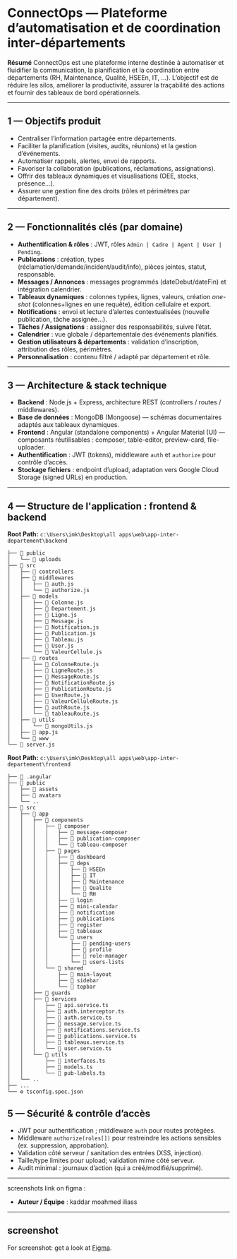# ConnectOps — Plateforme d’automatisation et de coordination inter-départements

**Résumé**
ConnectOps est une plateforme interne destinée à automatiser et fluidifier la communication, la planification et la coordination entre départements (RH,  Maintenance, Qualité, HSEEn, IT, ...). L’objectif est de réduire les silos, améliorer la productivité, assurer la traçabilité des actions et fournir des tableaux de bord opérationnels.

---

## 1 — Objectifs produit

* Centraliser l’information partagée entre départements.
* Faciliter la planification (visites, audits, réunions) et la gestion d’événements.
* Automatiser rappels, alertes, envoi de rapports.
* Favoriser la collaboration (publications, réclamations, assignations).
* Offrir des tableaux dynamiques et visualisations (OEE, stocks, présence…).
* Assurer une gestion fine des droits (rôles et périmètres par département).

---

## 2 — Fonctionnalités clés (par domaine)

* **Authentification & rôles** : JWT, rôles `Admin | Cadre | Agent | User | Pending`.
* **Publications** : création, types (réclamation/demande/incident/audit/info), pièces jointes, statut, responsable.
* **Messages / Annonces** : messages programmés (dateDebut/dateFin) et intégration calendrier.
* **Tableaux dynamiques** : colonnes typées, lignes, valeurs, création *one-shot* (colonnes+lignes en une requête), édition cellulaire et export.
* **Notifications** : envoi et lecture d’alertes contextualisées (nouvelle publication, tâche assignée…).
* **Tâches / Assignations** : assigner des responsabilités, suivre l’état.
* **Calendrier** : vue globale / départementale des événements planifiés.
* **Gestion utilisateurs & départements** : validation d’inscription, attribution des rôles, périmètres.
* **Personnalisation** : contenu filtré / adapté par département et rôle.

---

## 3 — Architecture & stack technique

* **Backend** : Node.js + Express, architecture REST (controllers / routes / middlewares).
* **Base de données** : MongoDB (Mongoose) — schémas documentaires adaptés aux tableaux dynamiques.
* **Frontend** : Angular (standalone components) + Angular Material (UI) — composants réutilisables : composer, table-editor, preview-card, file-uploader.
* **Authentification** : JWT (tokens), middleware `auth` et `authorize` pour contrôle d’accès.
* **Stockage fichiers** : endpoint d’upload, adaptation vers Google Cloud Storage (signed URLs) en production.


---

## 4 — Structure de l'application : frontend & backend 

**Root Path:** `c:\Users\imk\Desktop\all apps\web\app-inter-departement\backend`

```
├── 📁 public
│   └── 📁 uploads
├── 📁 src
│   ├── 📁 controllers
│   ├── 📁 middlewares
│   │   ├── 📄 auth.js
│   │   └── 📄 authorize.js
│   ├── 📁 models
│   │   ├── 📄 Colonne.js
│   │   ├── 📄 Departement.js
│   │   ├── 📄 Ligne.js
│   │   ├── 📄 Message.js
│   │   ├── 📄 Notification.js
│   │   ├── 📄 Publication.js
│   │   ├── 📄 Tableau.js
│   │   ├── 📄 User.js
│   │   └── 📄 ValeurCellule.js
│   ├── 📁 routes
│   │   ├── 📄 ColonneRoute.js
│   │   ├── 📄 LigneRoute.js
│   │   ├── 📄 MessageRoute.js
│   │   ├── 📄 NotificationRoute.js
│   │   ├── 📄 PublicationRoute.js
│   │   ├── 📄 UserRoute.js
│   │   ├── 📄 ValeurCelluleRoute.js
│   │   ├── 📄 authRoute.js
│   │   └── 📄 tableauRoute.js
│   ├── 📁 utils
│   │   └── 📄 mongoUtils.js
│   ├── 📄 app.js
│   └── 📄 www
└── 📄 server.js
```
**Root Path:** `c:\Users\imk\Desktop\all apps\web\app-inter-departement\frontend`

```
├── 📁 .angular
├── 📁 public
│   ├── 📁 assets
│   ├── 📁 avatars
│   └── ..
├── 📁 src
│   ├── 📁 app
│   │   ├── 📁 components
│   │   │   ├── 📁 composer
│   │   │   │   ├── 📁 message-composer
│   │   │   │   ├── 📁 publication-composer
│   │   │   │   └── 📁 tableau-composer
│   │   │   ├── 📁 pages
│   │   │   │   ├── 📁 dashboard
│   │   │   │   ├── 📁 deps
│   │   │   │   │   ├── 📁 HSEEn
│   │   │   │   │   ├── 📁 IT
│   │   │   │   │   ├── 📁 Maintenance
│   │   │   │   │   ├── 📁 Qualite
│   │   │   │   │   └── 📁 RH
│   │   │   │   ├── 📁 login
│   │   │   │   ├── 📁 mini-calendar
│   │   │   │   ├── 📁 notification
│   │   │   │   ├── 📁 publications
│   │   │   │   ├── 📁 register
│   │   │   │   ├── 📁 tableaux
│   │   │   │   └── 📁 users
│   │   │   │       ├── 📁 pending-users
│   │   │   │       ├── 📁 profile
│   │   │   │       ├── 📁 role-manager
│   │   │   │       └── 📁 users-lists
│   │   │   └── 📁 shared
│   │   │       ├── 📁 main-layout
│   │   │       ├── 📁 sidebar
│   │   │       └── 📁 topbar
│   │   ├── 📁 guards
│   │   ├── 📁 services
│   │   │   ├── 📄 api.service.ts
│   │   │   ├── 📄 auth.interceptor.ts
│   │   │   ├── 📄 auth.service.ts
│   │   │   ├── 📄 message.service.ts
│   │   │   ├── 📄 notifications.service.ts
│   │   │   ├── 📄 publications.service.ts
│   │   │   ├── 📄 tableaux.service.ts
│   │   │   └── 📄 user.service.ts
│   │   └── 📁 utils
│   │       ├── 📄 interfaces.ts
│   │       ├── 📄 models.ts
│   │       └── 📄 pub-labels.ts
│   └── ..
├── ...
└── ⚙️ tsconfig.spec.json
```
## 5 — Sécurité & contrôle d’accès

* JWT pour authentification ; middleware `auth` pour routes protégées.
* Middleware `authorize(roles[])` pour restreindre les actions sensibles (ex. suppression, approbation).
* Validation côté serveur / sanitation des entrées (XSS, injection).
* Taille/type limites pour upload; validation mime côté serveur.
* Audit minimal : journaux d’action (qui a créé/modifié/supprimé).
---
screenshots link on figma : 
* **Auteur / Équipe** : kaddar moahmed iliass 
---
## screenshot

For screenshot: get a look at [Figma](https://www.figma.com/design/YdvceP2EK7JTYQGmWKBnrT/app-inter-departement?node-id=0-1&t=fhdqyo5ZbKtLxOWk-1).

